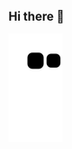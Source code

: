 ## Hi there 👋


![Tetris](https://github.com/joaoaugustoaquino/joaoaugustoaquino/blob/output/github-tetris.svg)
<!--
**joaoaugustoaquino/joaoaugustoaquino** is a ✨ _special_ ✨ repository because its `README.md` (this file) appears on your GitHub profile.

Here are some ideas to get you started:

- 🔭 I’m currently working on ...
- 🌱 I’m currently learning ...
- 👯 I’m looking to collaborate on ...
- 🤔 I’m looking for help with ...
- 💬 Ask me about ...
- 📫 How to reach me: ...
- 😄 Pronouns: ...
- ⚡ Fun fact: ...
-->
